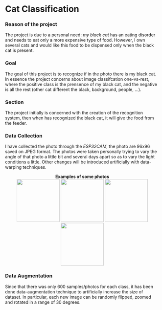 # Cat Classification
### Reason of the project
The project is due to a personal need: _my black cat_ has an eating disorder and needs to eat only a more expensive type of food. However, I own several cats and would like this food to be dispensed only when the black cat is present.

### Goal
The goal of this project is to recognize if in the photo there is my black cat. In essence the project concerns about image classifcation one-vs-rest, where the positive class is the prensence of my black cat, and the negative is all the rest (other cat different the black, background, people, ...). </br>


### Section
The project initially is concerned with the creation of the recognition system, then when has recognized the black cat, it will give the food from the feeder.

### Data Collection
I have collected the photo through the _ESP32CAM_, the photo are 96x96 saved on JPEG format. The photos were taken personally trying to vary the angle of that photo a little bit and several days apart so as to vary the light conditions a little. Other changes will be introduced artificially with data-warping techniques.

<p align="center">
  <b> Examples of some photos </b></br>
<img src="https://github.com/pietroorlandi/Cat-Classification/blob/main/img/abbastanza_buone_mima%20(79).jpg" width="140">
<img src="https://github.com/pietroorlandi/Cat-Classification/blob/main/img/mimone_e_umani1%20(133).jpg" width="140">
<img src="https://github.com/pietroorlandi/Cat-Classification/blob/main/img/prova6%20(4).jpg" width="140">
<img src="https://github.com/pietroorlandi/Cat-Classification/blob/main/img/prova1_non_mima%20(13).jpg" width="140">
</p>

### Data Augmentation
Since that there was only 600 samples/photos for each class, it has been done data-augmentation technique to artificially increase the size of dataset. In particular, each new image can be randomly flipped, zoomed and rotated in a range of 30 degrees. <br>

